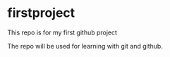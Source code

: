 firstproject
============

This repo is for my first github project

The repo will be used for learning with git and github.
